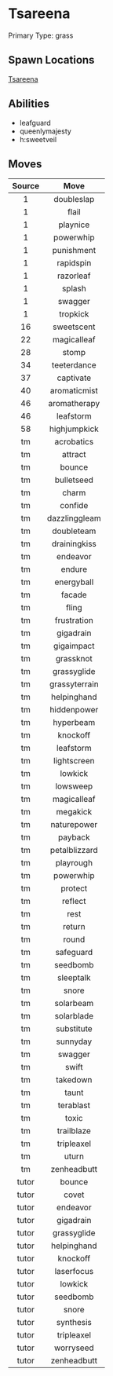 # Tsareena  
Primary Type: grass  
  
## Spawn Locations  
[Tsareena](/data/spawn_presets/tsareena.md)  
  
## Abilities  
  * leafguard
  * queenlymajesty
  * h:sweetveil
  
  
## Moves  
  
| Source | Move |  
|:---:|:---:|  
| 1 | doubleslap |  
| 1 | flail |  
| 1 | playnice |  
| 1 | powerwhip |  
| 1 | punishment |  
| 1 | rapidspin |  
| 1 | razorleaf |  
| 1 | splash |  
| 1 | swagger |  
| 1 | tropkick |  
| 16 | sweetscent |  
| 22 | magicalleaf |  
| 28 | stomp |  
| 34 | teeterdance |  
| 37 | captivate |  
| 40 | aromaticmist |  
| 46 | aromatherapy |  
| 46 | leafstorm |  
| 58 | highjumpkick |  
| tm | acrobatics |  
| tm | attract |  
| tm | bounce |  
| tm | bulletseed |  
| tm | charm |  
| tm | confide |  
| tm | dazzlinggleam |  
| tm | doubleteam |  
| tm | drainingkiss |  
| tm | endeavor |  
| tm | endure |  
| tm | energyball |  
| tm | facade |  
| tm | fling |  
| tm | frustration |  
| tm | gigadrain |  
| tm | gigaimpact |  
| tm | grassknot |  
| tm | grassyglide |  
| tm | grassyterrain |  
| tm | helpinghand |  
| tm | hiddenpower |  
| tm | hyperbeam |  
| tm | knockoff |  
| tm | leafstorm |  
| tm | lightscreen |  
| tm | lowkick |  
| tm | lowsweep |  
| tm | magicalleaf |  
| tm | megakick |  
| tm | naturepower |  
| tm | payback |  
| tm | petalblizzard |  
| tm | playrough |  
| tm | powerwhip |  
| tm | protect |  
| tm | reflect |  
| tm | rest |  
| tm | return |  
| tm | round |  
| tm | safeguard |  
| tm | seedbomb |  
| tm | sleeptalk |  
| tm | snore |  
| tm | solarbeam |  
| tm | solarblade |  
| tm | substitute |  
| tm | sunnyday |  
| tm | swagger |  
| tm | swift |  
| tm | takedown |  
| tm | taunt |  
| tm | terablast |  
| tm | toxic |  
| tm | trailblaze |  
| tm | tripleaxel |  
| tm | uturn |  
| tm | zenheadbutt |  
| tutor | bounce |  
| tutor | covet |  
| tutor | endeavor |  
| tutor | gigadrain |  
| tutor | grassyglide |  
| tutor | helpinghand |  
| tutor | knockoff |  
| tutor | laserfocus |  
| tutor | lowkick |  
| tutor | seedbomb |  
| tutor | snore |  
| tutor | synthesis |  
| tutor | tripleaxel |  
| tutor | worryseed |  
| tutor | zenheadbutt |  
  
